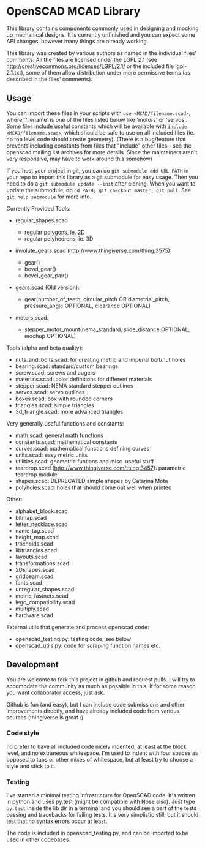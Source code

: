 OpenSCAD MCAD Library
=====================

This library contains components commonly used in designing and mocking up
mechanical designs. It is currently unfinished and you can expect some API
changes, however many things are already working.

This library was created by various authors as named in the individual
files' comments. All the files are licensed under the LGPL 2.1 (see
http://creativecommons.org/licenses/LGPL/2.1/ or the included file
lgpl-2.1.txt), some of them allow distribution under more permissive
terms (as described in the files' comments).

## Usage ##

You can import these files in your scripts with `use <MCAD/filename.scad>`, 
where 'filename' is one of the files listed below like 'motors' or 
'servos'. Some files include useful constants which will be available 
with `include <MCAD/filename.scad>`, which should be safe to use on all 
included files (ie. no top level code should create geometry). (There is 
a bug/feature that prevents including constants from files that 
"include" other files - see the openscad mailing list archives for more 
details. Since the maintainers aren't very responsive, may have to work 
around this somehow)

If you host your project in git, you can do `git submodule add URL PATH` in your
repo to import this library as a git submodule for easy usage. Then you need to do
a `git submodule update --init` after cloning. When you want to update the submodule,
do `cd PATH; git checkout master; git pull`. See `git help submodule` for more info.

Currently Provided Tools:

* regular_shapes.scad
    - regular polygons, ie. 2D
    - regular polyhedrons, ie. 3D

* involute_gears.scad (http://www.thingiverse.com/thing:3575):
    - gear()
    - bevel_gear()
    - bevel_gear_pair()

* gears.scad (Old version):
    - gear(number_of_teeth, circular_pitch OR diametrial_pitch, pressure_angle OPTIONAL, clearance OPTIONAL)

* motors.scad:
    - stepper_motor_mount(nema_standard, slide_distance OPTIONAL, mochup OPTIONAL)

Tools (alpha and beta quality):

* nuts_and_bolts.scad: for creating metric and imperial bolt/nut holes
* bearing.scad: standard/custom bearings
* screw.scad: screws and augers
* materials.scad: color definitions for different materials
* stepper.scad: NEMA standard stepper outlines
* servos.scad: servo outlines
* boxes.scad: box with rounded corners
* triangles.scad: simple triangles
* 3d_triangle.scad: more advanced triangles

Very generally useful functions and constants:

* math.scad: general math functions
* constants.scad: mathematical constants
* curves.scad: mathematical functions defining curves
* units.scad: easy metric units
* utilities.scad: geometric funtions and misc. useful stuff
* teardrop.scad (http://www.thingiverse.com/thing:3457): parametric teardrop module
* shapes.scad: DEPRECATED simple shapes by Catarina Mota
* polyholes.scad: holes that should come out well when printed

Other:

* alphabet_block.scad
* bitmap.scad
* letter_necklace.scad
* name_tag.scad
* height_map.scad
* trochoids.scad
* libtriangles.scad
* layouts.scad
* transformations.scad
* 2Dshapes.scad
* gridbeam.scad
* fonts.scad
* unregular_shapes.scad
* metric_fastners.scad
* lego_compatibility.scad
* multiply.scad
* hardware.scad

External utils that generate and process openscad code:

* openscad_testing.py: testing code, see below
* openscad_utils.py: code for scraping function names etc.

## Development ##

You are welcome to fork this project in github and request pulls. I will try to
accomodate the community as much as possible in this. If for some reason you
want collaborator access, just ask.

Github is fun (and easy), but I can include code submissions and other
improvements directly, and have already included code from various sources
(thingiverse is great :)

### Code style ###
I'd prefer to have all included code nicely indented, at least at the block
level, and no extraneous whitespace. I'm used to indent with four spaces as
opposed to tabs or other mixes of whitespace, but at least try to choose a style
and stick to it.

### Testing ###
I've started a minimal testing infrastucture for OpenSCAD code. It's written in
python and uses py.test (might be compatible with Nose also). Just type `py.test`
inside the lib dir in a terminal and you should see a part of the tests passing
and tracebacks for failing tests. It's very simplistic still, but it should test
that no syntax errors occur at least.

The code is included in openscad_testing.py, and can be imported to be
used in other codebases.
